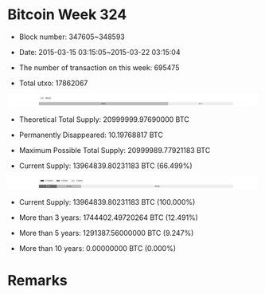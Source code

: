 # Bitcoin Week 324

- Block number: 347605~348593

- Date: 2015-03-15 03:15:05~2015-03-22 03:15:04

- The number of transaction on this week: 695475

- Total utxo: 17862067

![](../images/mined_week324.png)

- Theoretical Total Supply: 20999999.97690000 BTC

- Permanently Disappeared: 10.19768817 BTC

- Maximum Possible Total Supply: 20999989.77921183 BTC

- Current Supply: 13964839.80231183 BTC (66.499%)

![](../images/year_week324.png)


- Current Supply: 13964839.80231183 BTC (100.000%)

- More than 3 years: 1744402.49720264 BTC (12.491%)

- More than 5 years: 1291387.56000000 BTC (9.247%)

- More than 10 years: 0.00000000 BTC (0.000%)

# Remarks

